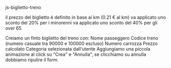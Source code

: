 js-biglietto-treno

il prezzo del biglietto è definito in base ai km (0.21 € al km)
va applicato uno sconto del 20% per i minorenni
va applicato uno sconto del 40% per gli over 65

Creiamo un finto biglietto del treno con:
Nome passeggero
Codice treno (numero casuale tra 90000 e 100000 escluso)
Numero carrozza
Prezzo calcolato
Categoria selezionata dall'utente
Aggiungiamo una piccola animazione al click su "Crea" e "Annulla", se clicchiamo su annulla dobbiamo ripulire il form.